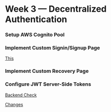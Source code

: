 # Week 3 — Decentralized Authentication

### Setup AWS Cognito Pool

### Implement Custom Signin/Signup Page
[This](https://github.com/aki23gup/aws-bootcamp-cruddur-2023/commit/1afa926cac7712aa46396fabe90e164c31f611fb)

### Implement Custom Recovery Page
[](https://github.com/aki23gup/aws-bootcamp-cruddur-2023/commit/e358d006927a887ece20929f65244f11c8f7b6ae)

### Configure JWT Server-Side Tokens
[Backend Check](https://github.com/aki23gup/aws-bootcamp-cruddur-2023/commit/ef08a9d9349f1ba3f98effcb223a78b5f372db00)

[Changes](https://github.com/aki23gup/aws-bootcamp-cruddur-2023/commit/03c5f3264168f6399b04e98abf59a5dc095f4891)

